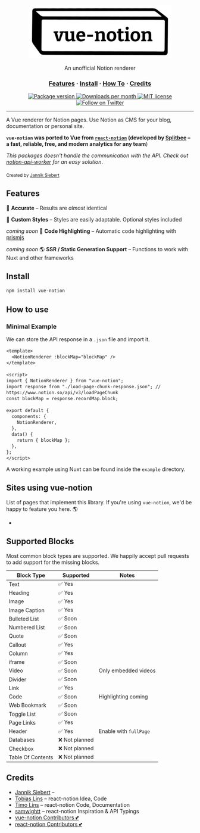 <div align="center">
  <img src="docs/img/vue-notion.png" alt="vue-notion" width="384px" />
  <p>An unofficial Notion renderer</p>
</div>

<h3 align="center">
  <a href="#features">Features</a>
  <span> · </span>
  <a href="#install">Install</a>
  <span> · </span>
  <a href="#how-to">How To</a>
  <span> · </span>
  <a href="#credits">Credits</a>
</h3>

<p align="center">
  <a href="https://www.npmjs.org/package/vue-notion">
    <img src="https://img.shields.io/npm/v/vue-notion.svg" alt="Package version" />
  </a>
  <a href="https://npmcharts.com/compare/vue-notion?minimal=true">
    <img src="https://img.shields.io/npm/dm/vue-notion.svg" alt="Downloads per month" />
  </a>
  <a href="https://github.com/janniks/vue-notion/blob/master/LICENSE">
    <img src="https://img.shields.io/badge/license-MIT-blue.svg" alt="MIT license" />
  </a>
  <a href="https://twitter.com/intent/follow?screen_name=jnnksbrt">
    <img src="https://img.shields.io/twitter/url?label=Follow&style=social&url=https%3A%2F%2Ftwitter.com%2Fjnnksbrt" alt="Follow on Twitter" />
  </a>
</p>

---

A Vue renderer for Notion pages.
Use Notion as CMS for your blog, documentation or personal site.

**`vue-notion` was ported to Vue from [`react-notion`](https://github.com/splitbee/react-notion) (developed by [Splitbee](https://splitbee.io/) – a fast, reliable, free, and modern analytics for any team**)

_This packages doesn't handle the communication with the API. Check out [notion-api-worker](https://github.com/splitbee/notion-api-worker) for an easy solution_.

<sub>Created by <a href="https://twitter.com/jnnksbrt">Jannik Siebert</a></sub>

## Features

🎯 **Accurate** – Results are _almost_ identical

🎨 **Custom Styles** – Styles are easily adaptable. Optional styles included

_coming soon_ 🔮 **Code Highlighting** – Automatic code highlighting with [prismjs](https://prismjs.com/)

_coming soon_ 🌎 **SSR / Static Generation Support** – Functions to work with Nuxt and other frameworks

## Install

```bash
npm install vue-notion
```

## How to use

### Minimal Example

We can store the API response in a `.json` file and import it.

```vue
<template>
  <NotionRenderer :blockMap="blockMap" />
</template>

<script>
import { NotionRenderer } from "vue-notion";
import response from "./load-page-chunk-response.json"; // https://www.notion.so/api/v3/loadPageChunk
const blockMap = response.recordMap.block;

export default {
  components: {
    NotionRenderer,
  },
  data() {
    return { blockMap };
  },
};
</script>
```

A working example using Nuxt can be found inside the `example` directory.

## Sites using vue-notion

List of pages that implement this library.
If you're using `vue-notion`, we'd be happy to feature you here. 🌎

-

## Supported Blocks

Most common block types are supported. We happily accept pull requests to add support for the missing blocks.

| Block Type        | Supported      | Notes                  |
| ----------------- | -------------- | ---------------------- |
| Text              | ✅ Yes         |                        |
| Heading           | ✅ Yes         |                        |
| Image             | ✅ Yes         |                        |
| Image Caption     | ✅ Yes         |                        |
| Bulleted List     | ✅ Soon        |                        |
| Numbered List     | ✅ Soon        |                        |
| Quote             | ✅ Soon        |                        |
| Callout           | ✅ Yes         |                        |
| Column            | ✅ Yes         |                        |
| iframe            | ✅ Soon        |                        |
| Video             | ✅ Soon        | Only embedded videos   |
| Divider           | ✅ Soon        |                        |
| Link              | ✅ Yes         |                        |
| Code              | ✅ Soon        | Highlighting coming    |
| Web Bookmark      | ✅ Soon        |                        |
| Toggle List       | ✅ Soon        |                        |
| Page Links        | ✅ Yes         |                        |
| Header            | ✅ Yes         | Enable with `fullPage` |
| Databases         | ❌ Not planned |                        |
| Checkbox          | ❌ Not planned |                        |
| Table Of Contents | ❌ Not planned |                        |

## Credits

- [Jannik Siebert](https://twitter.com/jnnksbrt) –
- [Tobias Lins](https://tobi.sh) – react-notion Idea, Code
- [Timo Lins](https://timo.sh) – react-notion Code, Documentation
- [samwightt](https://github.com/samwightt) – react-notion Inspiration & API Typings
- [vue-notion Contributors 💕](https://github.com/janniks/vue-notion/graphs/contributors)
- [react-notion Contributors 💕](https://github.com/splitbee/react-notion/graphs/contributors)
